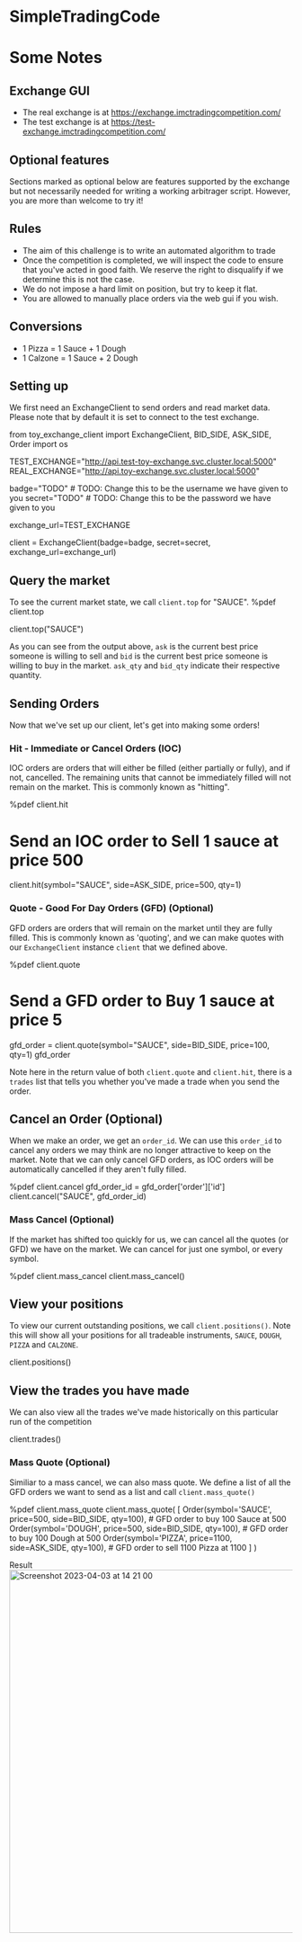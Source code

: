 # SimpleTradingCode

# Some Notes
## Exchange GUI
- The real exchange is at https://exchange.imctradingcompetition.com/
- The test exchange is at https://test-exchange.imctradingcompetition.com/

## Optional features
Sections marked as optional below are features supported by the exchange but not necessarily needed for writing a working arbitrager script. However, you are more than welcome to try it!



## Rules
- The aim of this challenge is to write an automated algorithm to trade
- Once the competition is completed, we will inspect the code to ensure that you've acted in good faith. We reserve the right to disqualify if we determine this is not the case.
- We do not impose a hard limit on position, but try to keep it flat.
- You are allowed to manually place orders via the web gui if you wish.



## Conversions
- 1 Pizza = 1 Sauce + 1 Dough
- 1 Calzone = 1 Sauce + 2 Dough



## Setting up
We first need an ExchangeClient to send orders and read market data. Please note that by default it is set to connect to the test exchange.

from toy_exchange_client import ExchangeClient, BID_SIDE, ASK_SIDE, Order
import os

TEST_EXCHANGE="http://api.test-toy-exchange.svc.cluster.local:5000"
REAL_EXCHANGE="http://api.toy-exchange.svc.cluster.local:5000"

badge="TODO" # TODO: Change this to be the username we have given to you
secret="TODO" # TODO: Change this to be the password we have given to you

exchange_url=TEST_EXCHANGE

client = ExchangeClient(badge=badge, secret=secret, exchange_url=exchange_url)



## Query the market
To see the current market state, we call `client.top` for "SAUCE".
%pdef client.top

client.top("SAUCE")

As you can see from the output above, `ask` is the current best price someone is willing to sell and `bid` is the current best price someone is willing to buy in the market. `ask_qty` and `bid_qty` indicate their respective quantity.



## Sending Orders
Now that we've set up our client, let's get into making some orders!
### Hit - Immediate or Cancel Orders (IOC)

IOC orders are orders that will either be filled (either partially or fully), and if not, cancelled. The remaining units that cannot be immediately filled will not remain on the market. This is commonly known as "hitting".

%pdef client.hit
# Send an IOC order to Sell 1 sauce at price 500
client.hit(symbol="SAUCE", side=ASK_SIDE, price=500, qty=1)



### Quote - Good For Day Orders (GFD) (Optional)
GFD orders are orders that will remain on the market until they are fully filled. This is commonly known as 'quoting', and we can make quotes with our `ExchangeClient` instance `client` that we defined above.

%pdef client.quote
# Send a GFD order to Buy 1 sauce at price 5
gfd_order = client.quote(symbol="SAUCE", side=BID_SIDE, price=100, qty=1)
gfd_order

Note here in the return value of both `client.quote` and `client.hit`, there is a `trades` list that tells you whether you've made a trade when you send the order.



## Cancel an Order (Optional)

When we make an order, we get an `order_id`. We can use this `order_id` to cancel any orders we may think are no longer attractive to keep on the market. Note that we can only cancel GFD orders, as IOC orders will be automatically cancelled if they aren't fully filled.

%pdef client.cancel
gfd_order_id = gfd_order['order']['id']
client.cancel("SAUCE", gfd_order_id)



### Mass Cancel (Optional)

If the market has shifted too quickly for us, we can cancel all the quotes (or GFD) we have on the market. We can cancel for just one symbol, or every symbol.

%pdef client.mass_cancel
client.mass_cancel()



## View your positions

To view our current outstanding positions, we call `client.positions()`. Note this will show all your positions for all tradeable instruments, `SAUCE`, `DOUGH`, `PIZZA` and `CALZONE`. 

client.positions()



## View the trades you have made

We can also view all the trades we've made historically on this particular run of the competition

client.trades()



### Mass Quote (Optional)

Similiar to a mass cancel, we can also mass quote. We define a list of all the GFD orders we want to send as a list and call `client.mass_quote()`

%pdef client.mass_quote
client.mass_quote( 
    [
        Order(symbol='SAUCE', price=500, side=BID_SIDE, qty=100), # GFD order to buy 100 Sauce at 500
        Order(symbol='DOUGH', price=500, side=BID_SIDE, qty=100), # GFD order to buy 100 Dough at 500
        Order(symbol='PIZZA', price=1100, side=ASK_SIDE, qty=100), # GFD order to sell 1100 Pizza at 1100
    ]
)


Result
<img width="646" alt="Screenshot 2023-04-03 at 14 21 00" src="https://user-images.githubusercontent.com/127374462/229410783-39d096a8-adbb-46fc-914d-0e72ddf04226.png">



